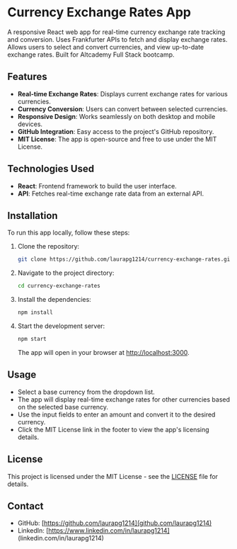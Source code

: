 # Currency Exchange Rates App

A responsive React web app for real-time currency exchange rate tracking and conversion. Uses Frankfurter APIs to fetch and display exchange rates. Allows users to select and convert currencies, and view up-to-date exchange rates. Built for Altcademy Full Stack bootcamp.

## Features

- **Real-time Exchange Rates**: Displays current exchange rates for various currencies.
- **Currency Conversion**: Users can convert between selected currencies.
- **Responsive Design**: Works seamlessly on both desktop and mobile devices.
- **GitHub Integration**: Easy access to the project's GitHub repository.
- **MIT License**: The app is open-source and free to use under the MIT License.

## Technologies Used

- **React**: Frontend framework to build the user interface.
- **API**: Fetches real-time exchange rate data from an external API.

## Installation

To run this app locally, follow these steps:

1. Clone the repository:
   ```bash
   git clone https://github.com/laurapg1214/currency-exchange-rates.git
   ```

2. Navigate to the project directory:
   ```bash
   cd currency-exchange-rates
   ```

3. Install the dependencies:
   ```bash
   npm install
   ```

4. Start the development server:
   ```bash
   npm start
   ```

   The app will open in your browser at [http://localhost:3000](http://localhost:3000).

## Usage

- Select a base currency from the dropdown list.
- The app will display real-time exchange rates for other currencies based on the selected base currency.
- Use the input fields to enter an amount and convert it to the desired currency.
- Click the MIT License link in the footer to view the app's licensing details.

## License

This project is licensed under the MIT License - see the [LICENSE](./LICENSE) file for details.

## Contact

- GitHub: [https://github.com/laurapg1214](github.com/laurapg1214)
- LinkedIn: [https://www.linkedin.com/in/laurapg1214] (linkedin.com/in/laurapg1214)
